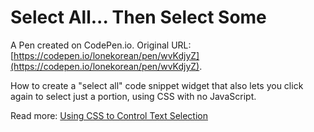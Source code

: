 # Select All... Then Select Some

A Pen created on CodePen.io. Original URL: [https://codepen.io/lonekorean/pen/wvKdjyZ](https://codepen.io/lonekorean/pen/wvKdjyZ).

How to create a "select all" code snippet widget that also lets you click again to select just a portion, using CSS with no JavaScript.

Read more: [Using CSS to Control Text Selection](https://codersblock.com/blog/using-css-to-control-text-selection/)